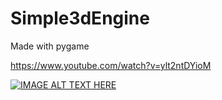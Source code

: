 # Simple3dEngine
Made with pygame

https://www.youtube.com/watch?v=ylt2ntDYioM


[![IMAGE ALT TEXT HERE](https://img.youtube.com/vi/ylt2ntDYioM/0.jpg)](https://www.youtube.com/watch?v=ylt2ntDYioM)
